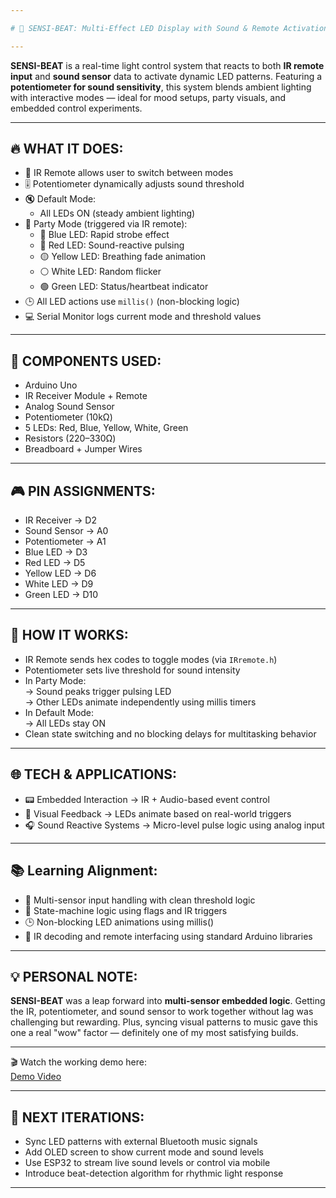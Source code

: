 ```yaml
---

# 🔁 SENSI-BEAT: Multi-Effect LED Display with Sound & Remote Activation 💡🔊🎛️

---
```


**SENSI-BEAT** is a real-time light control system that reacts to both **IR remote input** and **sound sensor** data to activate dynamic LED patterns. Featuring a **potentiometer for sound sensitivity**, this system blends ambient lighting with interactive modes — ideal for mood setups, party visuals, and embedded control experiments.

---

🔥 WHAT IT DOES:  
----------------  

- 📲 IR Remote allows user to switch between modes  
- 🎚️ Potentiometer dynamically adjusts sound threshold  
- 🔇 Default Mode:  
  - All LEDs ON (steady ambient lighting)  
- 🎉 Party Mode (triggered via IR remote):  
  - 🔵 Blue LED: Rapid strobe effect  
  - 🔴 Red LED: Sound-reactive pulsing  
  - 🟡 Yellow LED: Breathing fade animation  
  - ⚪ White LED: Random flicker  
  - 🟢 Green LED: Status/heartbeat indicator  
- 🕒 All LED actions use `millis()` (non-blocking logic)  
- 💻 Serial Monitor logs current mode and threshold values  

---

🧰 COMPONENTS USED:  
--------------------  
- Arduino Uno  
- IR Receiver Module + Remote  
- Analog Sound Sensor  
- Potentiometer (10kΩ)  
- 5 LEDs: Red, Blue, Yellow, White, Green  
- Resistors (220–330Ω)  
- Breadboard + Jumper Wires  

---

🎮 PIN ASSIGNMENTS:  
--------------------  
- IR Receiver → D2  
- Sound Sensor → A0  
- Potentiometer → A1  
- Blue LED → D3  
- Red LED → D5  
- Yellow LED → D6  
- White LED → D9  
- Green LED → D10  

---

🧠 HOW IT WORKS:  
-----------------  
- IR Remote sends hex codes to toggle modes (via `IRremote.h`)  
- Potentiometer sets live threshold for sound intensity  
- In Party Mode:  
  → Sound peaks trigger pulsing LED  
  → Other LEDs animate independently using millis timers  
- In Default Mode:  
  → All LEDs stay ON  
- Clean state switching and no blocking delays for multitasking behavior  

---

🌐 TECH & APPLICATIONS:  
------------------------  
- 📟 Embedded Interaction → IR + Audio-based event control  
- 🌈 Visual Feedback → LEDs animate based on real-world triggers  
- 🎧 Sound Reactive Systems → Micro-level pulse logic using analog input  

---

📚 Learning Alignment:  
-----------------------  
- 🧠 Multi-sensor input handling with clean threshold logic  
- 🔁 State-machine logic using flags and IR triggers  
- 🕒 Non-blocking LED animations using millis()  
- 📲 IR decoding and remote interfacing using standard Arduino libraries  

---

💡 PERSONAL NOTE:  
------------------  
**SENSI-BEAT** was a leap forward into **multi-sensor embedded logic**. Getting the IR, potentiometer, and sound sensor to work together without lag was challenging but rewarding. Plus, syncing visual patterns to music gave this one a real "wow" factor — definitely one of my most satisfying builds.

---

🎬 Watch the working demo here:  
[Demo Video](https://youtu.be/dA1ATFRMc3s)

---

🚀 NEXT ITERATIONS:  
---------------------  
- Sync LED patterns with external Bluetooth music signals  
- Add OLED screen to show current mode and sound levels  
- Use ESP32 to stream live sound levels or control via mobile  
- Introduce beat-detection algorithm for rhythmic light response  

---
